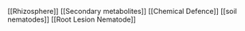 [[Rhizosphere]]
[[Secondary metabolites]]
[[Chemical Defence]]
[[soil nematodes]]
[[Root Lesion Nematode]]
